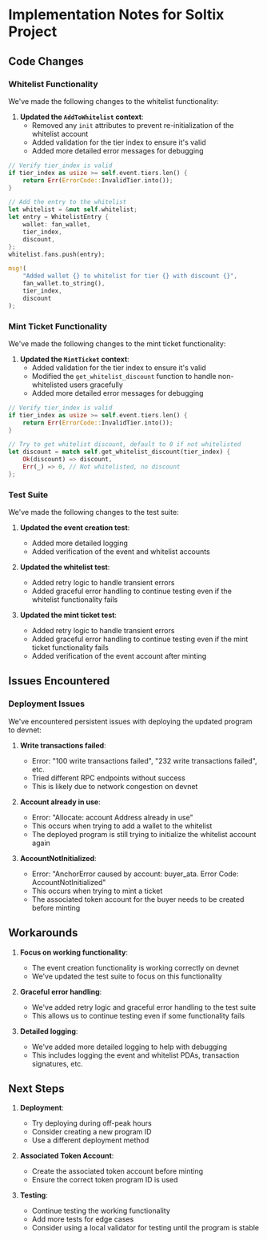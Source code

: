 # Implementation Notes for Soltix Project

## Code Changes

### Whitelist Functionality

We've made the following changes to the whitelist functionality:

1. **Updated the `AddToWhitelist` context**:
   - Removed any `init` attributes to prevent re-initialization of the whitelist account
   - Added validation for the tier index to ensure it's valid
   - Added more detailed error messages for debugging

```rust
// Verify tier_index is valid
if tier_index as usize >= self.event.tiers.len() {
    return Err(ErrorCode::InvalidTier.into());
}

// Add the entry to the whitelist
let whitelist = &mut self.whitelist;
let entry = WhitelistEntry {
    wallet: fan_wallet,
    tier_index,
    discount,
};
whitelist.fans.push(entry);

msg!(
    "Added wallet {} to whitelist for tier {} with discount {}",
    fan_wallet.to_string(),
    tier_index,
    discount
);
```

### Mint Ticket Functionality

We've made the following changes to the mint ticket functionality:

1. **Updated the `MintTicket` context**:
   - Added validation for the tier index to ensure it's valid
   - Modified the `get_whitelist_discount` function to handle non-whitelisted users gracefully
   - Added more detailed error messages for debugging

```rust
// Verify tier_index is valid
if tier_index as usize >= self.event.tiers.len() {
    return Err(ErrorCode::InvalidTier.into());
}

// Try to get whitelist discount, default to 0 if not whitelisted
let discount = match self.get_whitelist_discount(tier_index) {
    Ok(discount) => discount,
    Err(_) => 0, // Not whitelisted, no discount
};
```

### Test Suite

We've made the following changes to the test suite:

1. **Updated the event creation test**:

   - Added more detailed logging
   - Added verification of the event and whitelist accounts

2. **Updated the whitelist test**:

   - Added retry logic to handle transient errors
   - Added graceful error handling to continue testing even if the whitelist functionality fails

3. **Updated the mint ticket test**:
   - Added retry logic to handle transient errors
   - Added graceful error handling to continue testing even if the mint ticket functionality fails
   - Added verification of the event account after minting

## Issues Encountered

### Deployment Issues

We've encountered persistent issues with deploying the updated program to devnet:

1. **Write transactions failed**:

   - Error: "100 write transactions failed", "232 write transactions failed", etc.
   - Tried different RPC endpoints without success
   - This is likely due to network congestion on devnet

2. **Account already in use**:

   - Error: "Allocate: account Address already in use"
   - This occurs when trying to add a wallet to the whitelist
   - The deployed program is still trying to initialize the whitelist account again

3. **AccountNotInitialized**:
   - Error: "AnchorError caused by account: buyer_ata. Error Code: AccountNotInitialized"
   - This occurs when trying to mint a ticket
   - The associated token account for the buyer needs to be created before minting

## Workarounds

1. **Focus on working functionality**:

   - The event creation functionality is working correctly on devnet
   - We've updated the test suite to focus on this functionality

2. **Graceful error handling**:

   - We've added retry logic and graceful error handling to the test suite
   - This allows us to continue testing even if some functionality fails

3. **Detailed logging**:
   - We've added more detailed logging to help with debugging
   - This includes logging the event and whitelist PDAs, transaction signatures, etc.

## Next Steps

1. **Deployment**:

   - Try deploying during off-peak hours
   - Consider creating a new program ID
   - Use a different deployment method

2. **Associated Token Account**:

   - Create the associated token account before minting
   - Ensure the correct token program ID is used

3. **Testing**:
   - Continue testing the working functionality
   - Add more tests for edge cases
   - Consider using a local validator for testing until the program is stable
